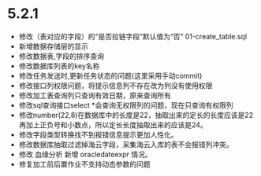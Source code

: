 # 5.2.1
- 修改（表对应的字段）的“是否拉链字段”默认值为“否” 01-create_table.sql
- 新增数据存储层的显示
- 修改数据表,字段的排序查询
- 修改数据库列表的key名称
- 修改任务发送时,更新任务状态的问题(这里采用手动commit)
- 修改接口列权限问题，将提示信息列不存在改为列没有使用权限
- 修改加工表查询列只查询有效日期，原来查询所有
- 修改sql查询接口select *会查询无权限列的问题，现在只查询有权限列
- 修改number(22,8)在数据库中的长度是22，抽取出来的定长的长度应该是22再加上正负号和小数点，所以定长长度抽取出来的应该是24。
- 修改字段类型转换找不到报错信息提示更加人性化。
- 修改数据库抽取过滤掉海云字段，采集海云入库的表不会报错列冲突。
- 修改 血缘分析 新增 oracledateexpr 情况。
- 修复加工前后置作业不支持动态参数的问题